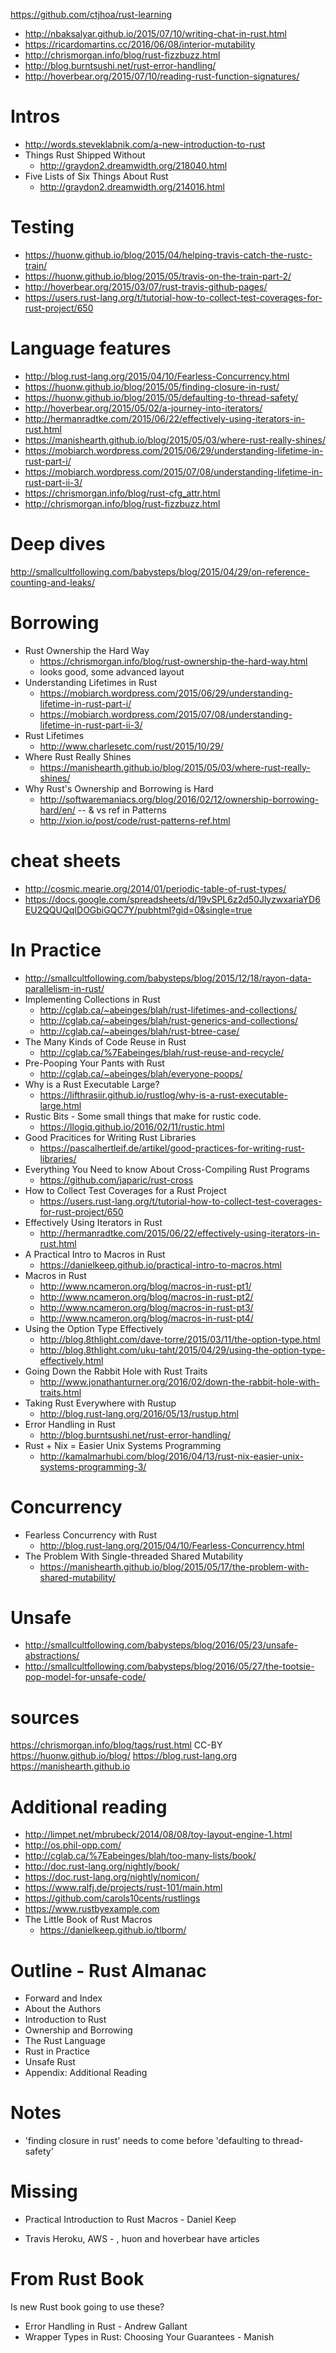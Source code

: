 https://github.com/ctjhoa/rust-learning

- http://nbaksalyar.github.io/2015/07/10/writing-chat-in-rust.html
- https://ricardomartins.cc/2016/06/08/interior-mutability
- http://chrismorgan.info/blog/rust-fizzbuzz.html
- http://blog.burntsushi.net/rust-error-handling/
- http://hoverbear.org/2015/07/10/reading-rust-function-signatures/

# Intros

- http://words.steveklabnik.com/a-new-introduction-to-rust
- Things Rust Shipped Without
  - http://graydon2.dreamwidth.org/218040.html
- Five Lists of Six Things About Rust
  - http://graydon2.dreamwidth.org/214016.html


# Testing

- https://huonw.github.io/blog/2015/04/helping-travis-catch-the-rustc-train/
- https://huonw.github.io/blog/2015/05/travis-on-the-train-part-2/
- http://hoverbear.org/2015/03/07/rust-travis-github-pages/
- https://users.rust-lang.org/t/tutorial-how-to-collect-test-coverages-for-rust-project/650

# Language features

- http://blog.rust-lang.org/2015/04/10/Fearless-Concurrency.html
- https://huonw.github.io/blog/2015/05/finding-closure-in-rust/
- https://huonw.github.io/blog/2015/05/defaulting-to-thread-safety/
- http://hoverbear.org/2015/05/02/a-journey-into-iterators/
- http://hermanradtke.com/2015/06/22/effectively-using-iterators-in-rust.html
- https://manishearth.github.io/blog/2015/05/03/where-rust-really-shines/
- https://mobiarch.wordpress.com/2015/06/29/understanding-lifetime-in-rust-part-i/
- https://mobiarch.wordpress.com/2015/07/08/understanding-lifetime-in-rust-part-ii-3/
- https://chrismorgan.info/blog/rust-cfg_attr.html
- http://chrismorgan.info/blog/rust-fizzbuzz.html

# Deep dives

http://smallcultfollowing.com/babysteps/blog/2015/04/29/on-reference-counting-and-leaks/

# Borrowing

- Rust Ownership the Hard Way
  - https://chrismorgan.info/blog/rust-ownership-the-hard-way.html
  - looks good, some advanced layout
- Understanding Lifetimes in Rust
  - https://mobiarch.wordpress.com/2015/06/29/understanding-lifetime-in-rust-part-i/
  - https://mobiarch.wordpress.com/2015/07/08/understanding-lifetime-in-rust-part-ii-3/
- Rust Lifetimes
  - http://www.charlesetc.com/rust/2015/10/29/
- Where Rust Really Shines
  - https://manishearth.github.io/blog/2015/05/03/where-rust-really-shines/
- Why Rust's Ownership and Borrowing is Hard
  - http://softwaremaniacs.org/blog/2016/02/12/ownership-borrowing-hard/en/
-- & vs ref in Patterns
  - http://xion.io/post/code/rust-patterns-ref.html

# cheat sheets

- http://cosmic.mearie.org/2014/01/periodic-table-of-rust-types/
- https://docs.google.com/spreadsheets/d/19vSPL6z2d50JlyzwxariaYD6EU2QQUQqIDOGbiGQC7Y/pubhtml?gid=0&single=true

# In Practice

- http://smallcultfollowing.com/babysteps/blog/2015/12/18/rayon-data-parallelism-in-rust/
- Implementing Collections in Rust
  - http://cglab.ca/~abeinges/blah/rust-lifetimes-and-collections/
  - http://cglab.ca/~abeinges/blah/rust-generics-and-collections/
  - http://cglab.ca/~abeinges/blah/rust-btree-case/
- The Many Kinds of Code Reuse in Rust
  - http://cglab.ca/%7Eabeinges/blah/rust-reuse-and-recycle/
- Pre-Pooping Your Pants with Rust
  - http://cglab.ca/~abeinges/blah/everyone-poops/
- Why is a Rust Executable Large?
  - https://lifthrasiir.github.io/rustlog/why-is-a-rust-executable-large.html
- Rustic Bits - Some small things that make for rustic code.
  - https://llogiq.github.io/2016/02/11/rustic.html
- Good Pracitices for Writing Rust Libraries
  - https://pascalhertleif.de/artikel/good-practices-for-writing-rust-libraries/
- Everything You Need to know About Cross-Compiling Rust Programs
  - https://github.com/japaric/rust-cross
- How to Collect Test Coverages for a Rust Project
  - https://users.rust-lang.org/t/tutorial-how-to-collect-test-coverages-for-rust-project/650
- Effectively Using Iterators in Rust
  - http://hermanradtke.com/2015/06/22/effectively-using-iterators-in-rust.html
- A Practical Intro to Macros in Rust
  - https://danielkeep.github.io/practical-intro-to-macros.html
- Macros in Rust
  - http://www.ncameron.org/blog/macros-in-rust-pt1/
  - http://www.ncameron.org/blog/macros-in-rust-pt2/
  - http://www.ncameron.org/blog/macros-in-rust-pt3/
  - http://www.ncameron.org/blog/macros-in-rust-pt4/
- Using the Option Type Effectively
  - http://blog.8thlight.com/dave-torre/2015/03/11/the-option-type.html
  - http://blog.8thlight.com/uku-taht/2015/04/29/using-the-option-type-effectively.html
- Going Down the Rabbit Hole with Rust Traits
  - http://www.jonathanturner.org/2016/02/down-the-rabbit-hole-with-traits.html
- Taking Rust Everywhere with Rustup
  - http://blog.rust-lang.org/2016/05/13/rustup.html
- Error Handling in Rust
  - http://blog.burntsushi.net/rust-error-handling/
- Rust + Nix = Easier Unix Systems Programming
  - http://kamalmarhubi.com/blog/2016/04/13/rust-nix-easier-unix-systems-programming-3/

# Concurrency

- Fearless Concurrency with Rust
  - http://blog.rust-lang.org/2015/04/10/Fearless-Concurrency.html 
- The Problem With Single-threaded Shared Mutability
  - https://manishearth.github.io/blog/2015/05/17/the-problem-with-shared-mutability/

# Unsafe

- http://smallcultfollowing.com/babysteps/blog/2016/05/23/unsafe-abstractions/
- http://smallcultfollowing.com/babysteps/blog/2016/05/27/the-tootsie-pop-model-for-unsafe-code/

# sources

https://chrismorgan.info/blog/tags/rust.html CC-BY
https://huonw.github.io/blog/
https://blog.rust-lang.org
https://manishearth.github.io

# Additional reading

- http://limpet.net/mbrubeck/2014/08/08/toy-layout-engine-1.html
- http://os.phil-opp.com/
- http://cglab.ca/%7Eabeinges/blah/too-many-lists/book/
- http://doc.rust-lang.org/nightly/book/
- https://doc.rust-lang.org/nightly/nomicon/
- https://www.ralfj.de/projects/rust-101/main.html
- https://github.com/carols10cents/rustlings
- https://www.rustbyexample.com
- The Little Book of Rust Macros
  - https://danielkeep.github.io/tlborm/

# Outline - Rust Almanac

- Forward and Index
- About the Authors
- Introduction to Rust
- Ownership and Borrowing
- The Rust Language
- Rust in Practice
- Unsafe Rust
- Appendix: Additional Reading

# Notes

- 'finding closure in rust' needs to come before 'defaulting to thread-safety'

# Missing

- Practical Introduction to Rust Macros - Daniel Keep

- Travis Heroku, AWS - , huon and hoverbear have articles

# From Rust Book

Is new Rust book going to use these?

- Error Handling in Rust - Andrew Gallant
- Wrapper Types in Rust: Choosing Your Guarantees - Manish


